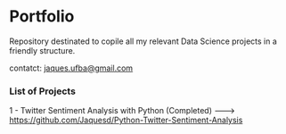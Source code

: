 # Portfolio

Repository destinated to copile all my relevant Data Science projects in a friendly structure.

contatct: jaques.ufba@gmail.com



### List of Projects
1 - Twitter Sentiment Analysis with Python (Completed) ---> https://github.com/Jaquesd/Python-Twitter-Sentiment-Analysis

